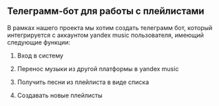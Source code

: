 ## **Телеграмм-бот для работы с плейлистами**

В рамках нашего проекта мы хотим создать телеграмм бот, который интегрируется с аккаунтом yandex music пользователя, имеющий следующие функции:

1. Вход в систему

2. Перенос музыки из другой платформы в yandex music

3. Получить песни из плейлиста в виде списка

4. Создавать новые плейлисты
